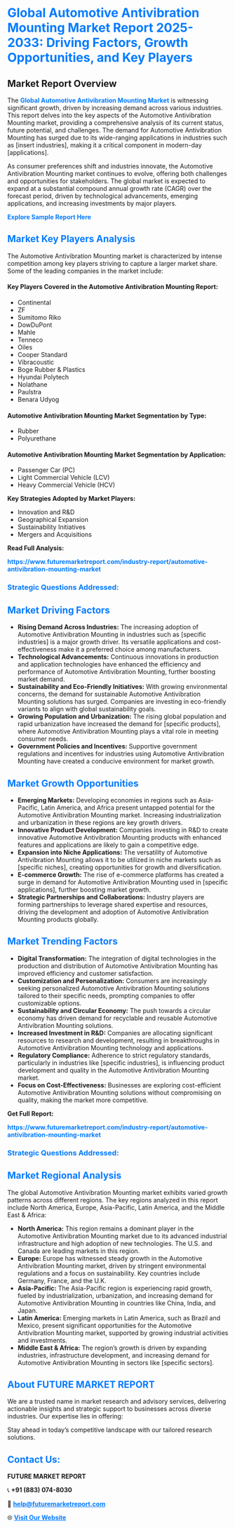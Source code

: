 <h1 style="color: #007BFF;">Global Automotive Antivibration Mounting Market Report 2025-2033: Driving Factors, Growth Opportunities, and Key Players</h1>

<section id="overview">
<h2>Market Report Overview</h2>
<p>The <a href="https://www.futuremarketreport.com/industry-report/automotive-antivibration-mounting-market" style="color: #007BFF; text-decoration: none;"><strong>Global Automotive Antivibration Mounting Market</strong></a> is witnessing significant growth, driven by increasing demand across various industries. This report delves into the key aspects of the Automotive Antivibration Mounting market, providing a comprehensive analysis of its current status, future potential, and challenges. The demand for Automotive Antivibration Mounting has surged due to its wide-ranging applications in industries such as [insert industries], making it a critical component in modern-day [applications].</p>
<p>As consumer preferences shift and industries innovate, the Automotive Antivibration Mounting market continues to evolve, offering both challenges and opportunities for stakeholders. The global market is expected to expand at a substantial compound annual growth rate (CAGR) over the forecast period, driven by technological advancements, emerging applications, and increasing investments by major players.</p>
</section>

<section id="overview">
<p><a href="https://www.futuremarketreport.com/request-sample/reportId=45628" style="color: #007BFF; text-decoration: none;"><strong>Explore Sample Report Here</strong></a></p>
</section>

<section id="key-players">
<h2 style="color: #007BFF;">Market Key Players Analysis</h2>
<p>The Automotive Antivibration Mounting market is characterized by intense competition among key players striving to capture a larger market share. Some of the leading companies in the market include:</p>
<h4>Key Players Covered in the Automotive Antivibration Mounting Report:</h4>
<ul><li>Continental</li><li>ZF</li><li>Sumitomo Riko</li><li>DowDuPont</li><li>Mahle</li><li>Tenneco</li><li>Oiles</li><li>Cooper Standard</li><li>Vibracoustic</li><li>Boge Rubber &amp; Plastics</li><li>Hyundai Polytech</li><li>Nolathane</li><li>Paulstra</li><li>Benara Udyog</li></ul>
<h4>Automotive Antivibration Mounting Market Segmentation by Type:</h4>
<ul><li>Rubber</li><li>Polyurethane</li></ul>

<h4>Automotive Antivibration Mounting Market Segmentation by Application:</h4>
<ul><li>Passenger Car (PC)</li><li>Light Commercial Vehicle (LCV)</li><li>Heavy Commercial Vehicle (HCV)</li></ul>
<p><strong>Key Strategies Adopted by Market Players:</strong></p>
<ul>
<li>Innovation and R&D</li>
<li>Geographical Expansion</li>
<li>Sustainability Initiatives</li>
<li>Mergers and Acquisitions</li>
</ul>
</section>

<section>
<p><strong>Read Full Analysis: </strong></p><a href="https://www.futuremarketreport.com/industry-report/automotive-antivibration-mounting-market" style="color: #007BFF; text-decoration: none;"><strong>https://www.futuremarketreport.com/industry-report/automotive-antivibration-mounting-market</strong></a>
<h3 style="color: #007BFF;">Strategic Questions Addressed:</h3>
</section>

<section id="driving-factors">
<h2 style="color: #007BFF;">Market Driving Factors</h2>
<ul>
<li><strong>Rising Demand Across Industries:</strong> The increasing adoption of Automotive Antivibration Mounting in industries such as [specific industries] is a major growth driver. Its versatile applications and cost-effectiveness make it a preferred choice among manufacturers.</li>
<li><strong>Technological Advancements:</strong> Continuous innovations in production and application technologies have enhanced the efficiency and performance of Automotive Antivibration Mounting, further boosting market demand.</li>
<li><strong>Sustainability and Eco-Friendly Initiatives:</strong> With growing environmental concerns, the demand for sustainable Automotive Antivibration Mounting solutions has surged. Companies are investing in eco-friendly variants to align with global sustainability goals.</li>
<li><strong>Growing Population and Urbanization:</strong> The rising global population and rapid urbanization have increased the demand for [specific products], where Automotive Antivibration Mounting plays a vital role in meeting consumer needs.</li>
<li><strong>Government Policies and Incentives:</strong> Supportive government regulations and incentives for industries using Automotive Antivibration Mounting have created a conducive environment for market growth.</li>
</ul>
</section>

<section id="growth-opportunities">
<h2 style="color: #007BFF;">Market Growth Opportunities</h2>
<ul>
<li><strong>Emerging Markets:</strong> Developing economies in regions such as Asia-Pacific, Latin America, and Africa present untapped potential for the Automotive Antivibration Mounting market. Increasing industrialization and urbanization in these regions are key growth drivers.</li>
<li><strong>Innovative Product Development:</strong> Companies investing in R&D to create innovative Automotive Antivibration Mounting products with enhanced features and applications are likely to gain a competitive edge.</li>
<li><strong>Expansion into Niche Applications:</strong> The versatility of Automotive Antivibration Mounting allows it to be utilized in niche markets such as [specific niches], creating opportunities for growth and diversification.</li>
<li><strong>E-commerce Growth:</strong> The rise of e-commerce platforms has created a surge in demand for Automotive Antivibration Mounting used in [specific applications], further boosting market growth.</li>
<li><strong>Strategic Partnerships and Collaborations:</strong> Industry players are forming partnerships to leverage shared expertise and resources, driving the development and adoption of Automotive Antivibration Mounting products globally.</li>
</ul>
</section>

<section id="trending-factors">
<h2 style="color: #007BFF;">Market Trending Factors</h2>
<ul>
<li><strong>Digital Transformation:</strong> The integration of digital technologies in the production and distribution of Automotive Antivibration Mounting has improved efficiency and customer satisfaction.</li>
<li><strong>Customization and Personalization:</strong> Consumers are increasingly seeking personalized Automotive Antivibration Mounting solutions tailored to their specific needs, prompting companies to offer customizable options.</li>
<li><strong>Sustainability and Circular Economy:</strong> The push towards a circular economy has driven demand for recyclable and reusable Automotive Antivibration Mounting solutions.</li>
<li><strong>Increased Investment in R&D:</strong> Companies are allocating significant resources to research and development, resulting in breakthroughs in Automotive Antivibration Mounting technology and applications.</li>
<li><strong>Regulatory Compliance:</strong> Adherence to strict regulatory standards, particularly in industries like [specific industries], is influencing product development and quality in the Automotive Antivibration Mounting market.</li>
<li><strong>Focus on Cost-Effectiveness:</strong> Businesses are exploring cost-efficient Automotive Antivibration Mounting solutions without compromising on quality, making the market more competitive.</li>
</ul>
</section>

<section>
<p><strong>Get Full Report: </strong></p><a href="https://www.futuremarketreport.com/industry-report/automotive-antivibration-mounting-market" style="color: #007BFF; text-decoration: none;"><strong>https://www.futuremarketreport.com/industry-report/automotive-antivibration-mounting-market</strong></a>
<h3 style="color: #007BFF;">Strategic Questions Addressed:</h3>
</section>


<section id="regional-analysis">
<h2 style="color: #007BFF;">Market Regional Analysis</h2>
<p>The global Automotive Antivibration Mounting market exhibits varied growth patterns across different regions. The key regions analyzed in this report include North America, Europe, Asia-Pacific, Latin America, and the Middle East & Africa:</p>
<ul>
<li><strong>North America:</strong> This region remains a dominant player in the Automotive Antivibration Mounting market due to its advanced industrial infrastructure and high adoption of new technologies. The U.S. and Canada are leading markets in this region.</li>
<li><strong>Europe:</strong> Europe has witnessed steady growth in the Automotive Antivibration Mounting market, driven by stringent environmental regulations and a focus on sustainability. Key countries include Germany, France, and the U.K.</li>
<li><strong>Asia-Pacific:</strong> The Asia-Pacific region is experiencing rapid growth, fueled by industrialization, urbanization, and increasing demand for Automotive Antivibration Mounting in countries like China, India, and Japan.</li>
<li><strong>Latin America:</strong> Emerging markets in Latin America, such as Brazil and Mexico, present significant opportunities for the Automotive Antivibration Mounting market, supported by growing industrial activities and investments.</li>
<li><strong>Middle East & Africa:</strong> The region’s growth is driven by expanding industries, infrastructure development, and increasing demand for Automotive Antivibration Mounting in sectors like [specific sectors].</li>
</ul>
</section>

<footer>
<h2 style="color: #007BFF;">About FUTURE MARKET REPORT</h2>
<p>We are a trusted name in market research and advisory services, delivering actionable insights and strategic support to businesses across diverse industries. Our expertise lies in offering:</p>

<p>Stay ahead in today’s competitive landscape with our tailored research solutions.</p>

<h2 style="color: #007BFF;">Contact Us:</h2>
<p><strong>FUTURE MARKET REPORT</strong></p>
<p>📞 <strong>+91 (883) 074-8030</strong></p>
<p>📧 <strong><a href="mailto:help@futuremarketreport.com" style="color: #007BFF;">help@futuremarketreport.com</a></strong></p>
<p>🌐 <strong><a href="https://www.futuremarketreport.com/" style="color: #007BFF;">Visit Our Website</a></strong></p>
</footer>